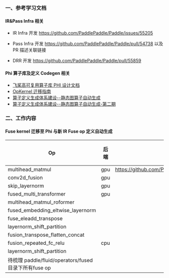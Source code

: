 ### 一、参考学习文档

#### IR&Pass Infra 相关

- IR Infra 开发 https://github.com/PaddlePaddle/Paddle/issues/55205

- Pass Infra 开发 https://github.com/PaddlePaddle/Paddle/pull/54738 以及 PR 描述关联链接

- DRR 开发 https://github.com/PaddlePaddle/Paddle/pull/55859

#### Phi 算子库及定义 Codegen 相关

- [飞桨高可复用算子库 PHI 设计文档](https://github.com/PaddlePaddle/docs/blob/develop/docs/design/phi/design_cn.md)
- [OpKernel 迁移指南](https://github.com/PaddlePaddle/docs/blob/develop/docs/design/phi/kernel_migrate_cn.md)
- [算子定义生成体系建设--静态图算子自动生成](https://github.com/PaddlePaddle/community/blob/master/pfcc/call-for-contributions/paddle_autogen_code.md)
- [算子定义生成体系建设--静态图算子自动生成-第二期](https://github.com/PaddlePaddle/community/blob/master/pfcc/call-for-contributions/paddle_autogen_code_2.md)

### 二、工作内容

#### Fuse kernel 迁移至 Phi 与新 IR Fuse op 定义自动生成

| Op                                                    | 后端 | PR链接                                            | 优先级 | 备注 |
| ----------------------------------------------------- | ---- | ------------------------------------------------- | ------ | ---- |
| multihead_matmul                                      | gpu  | https://github.com/PaddlePaddle/Paddle/pull/56846 | P0     | done |
| conv2d_fusion                                         | gpu  |                                                   | P0     |      |
| skip_layernorm                                        | gpu  |                                                   | P0     |      |
| fused_multi_transformer                               | gpu  |                                                   | P0     |      |
| multihead_matmul_roformer                             |      |                                                   | P0     |      |
| fused_embedding_eltwise_layernorm                     |      |                                                   | P0     |      |
| fuse_eleadd_transpose                                 |      |                                                   |        |      |
| layernorm_shift_partition                             |      |                                                   |        |      |
| fusion_transpose_flatten_concat                       |      |                                                   |        |      |
| fusion_repeated_fc_relu                               | cpu  |                                                   |        |      |
| layernorm_shift_partition                             |      |                                                   |        |      |
| 待梳理 paddle/fluid/operators/fused 目录下所有fuse op |      |                                                   |        |      |



